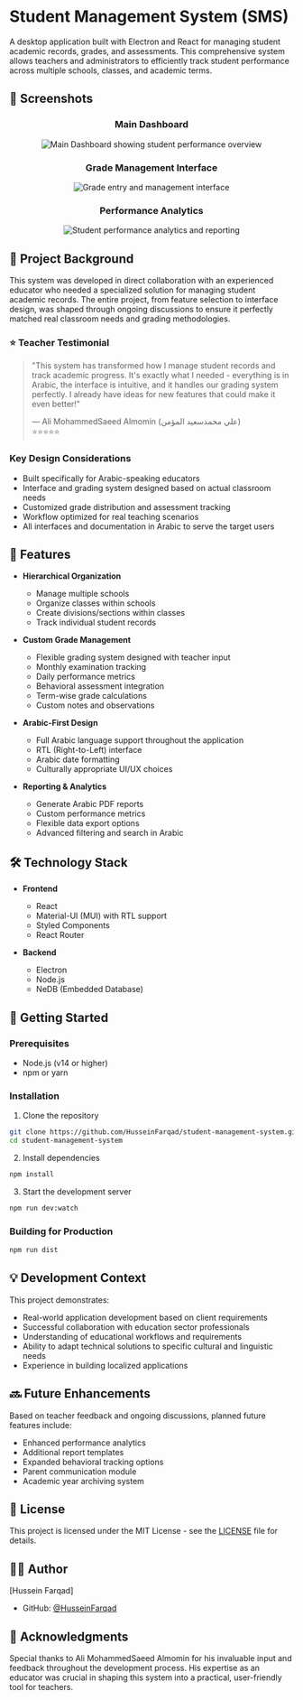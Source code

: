 # Student Management System (SMS)

A desktop application built with Electron and React for managing student academic records, grades, and assessments. This comprehensive system allows teachers and administrators to efficiently track student performance across multiple schools, classes, and academic terms.

## 📸 Screenshots

<div align="center">

### Main Dashboard

<img src="https://github.com/user-attachments/assets/cd92274a-a6fb-497f-8845-a5318ed043a3" alt="Main Dashboard showing student performance overview" />

### Grade Management Interface

<img src="https://github.com/user-attachments/assets/657d86eb-2790-46ae-ab33-9be7ba9f31ae" alt="Grade entry and management interface" />

### Performance Analytics

<img src="https://github.com/user-attachments/assets/e9023a8a-072c-42dc-bd5d-358195aba0f7" alt="Student performance analytics and reporting" />

</div>

## 📖 Project Background

This system was developed in direct collaboration with an experienced educator who needed a specialized solution for managing student academic records. The entire project, from feature selection to interface design, was shaped through ongoing discussions to ensure it perfectly matched real classroom needs and grading methodologies.

### ⭐ Teacher Testimonial

> "This system has transformed how I manage student records and track academic progress. It's exactly what I needed - everything is in Arabic, the interface is intuitive, and it handles our grading system perfectly. I already have ideas for new features that could make it even better!"
>
> — Ali MohammedSaeed Almomin (علي محمدسعيد المؤمن)  
> ⭐⭐⭐⭐⭐

### Key Design Considerations

- Built specifically for Arabic-speaking educators
- Interface and grading system designed based on actual classroom needs
- Customized grade distribution and assessment tracking
- Workflow optimized for real teaching scenarios
- All interfaces and documentation in Arabic to serve the target users

## 🌟 Features

- **Hierarchical Organization**

  - Manage multiple schools
  - Organize classes within schools
  - Create divisions/sections within classes
  - Track individual student records

- **Custom Grade Management**

  - Flexible grading system designed with teacher input
  - Monthly examination tracking
  - Daily performance metrics
  - Behavioral assessment integration
  - Term-wise grade calculations
  - Custom notes and observations

- **Arabic-First Design**

  - Full Arabic language support throughout the application
  - RTL (Right-to-Left) interface
  - Arabic date formatting
  - Culturally appropriate UI/UX choices

- **Reporting & Analytics**
  - Generate Arabic PDF reports
  - Custom performance metrics
  - Flexible data export options
  - Advanced filtering and search in Arabic

## 🛠️ Technology Stack

- **Frontend**

  - React
  - Material-UI (MUI) with RTL support
  - Styled Components
  - React Router

- **Backend**
  - Electron
  - Node.js
  - NeDB (Embedded Database)

## 🚀 Getting Started

### Prerequisites

- Node.js (v14 or higher)
- npm or yarn

### Installation

1. Clone the repository

```bash
git clone https://github.com/HusseinFarqad/student-management-system.git
cd student-management-system
```

2. Install dependencies

```bash
npm install
```

3. Start the development server

```bash
npm run dev:watch
```

### Building for Production

```bash
npm run dist
```

## 💡 Development Context

This project demonstrates:

- Real-world application development based on client requirements
- Successful collaboration with education sector professionals
- Understanding of educational workflows and requirements
- Ability to adapt technical solutions to specific cultural and linguistic needs
- Experience in building localized applications

## 🔜 Future Enhancements

Based on teacher feedback and ongoing discussions, planned future features include:

- Enhanced performance analytics
- Additional report templates
- Expanded behavioral tracking options
- Parent communication module
- Academic year archiving system

## 📝 License

This project is licensed under the MIT License - see the [LICENSE](LICENSE) file for details.

## 🙋‍♂️ Author

[Hussein Farqad]

- GitHub: [@HusseinFarqad](https://github.com/HusseinFarqad)

## 🌟 Acknowledgments

Special thanks to Ali MohammedSaeed Almomin for his invaluable input and feedback throughout the development process. His expertise as an educator was crucial in shaping this system into a practical, user-friendly tool for teachers.
